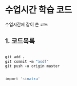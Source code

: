 # 수업시간 학습 코드

수업시간에 같이 쓴 코드

## 1. 코드목록
```ruby

git add .
git commit -m "asdf"
git push -u origin master

```

```ruby

import 'sinatra'

```